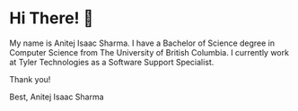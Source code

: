 # Hi There! 👋

My name is Anitej Isaac Sharma. I have a Bachelor of Science degree in Computer Science from The University of British Columbia. I currently work at Tyler Technologies as a Software Support Specialist.

Thank you!

Best,
Anitej Isaac Sharma